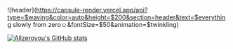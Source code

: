 ![header](https://capsule-render.vercel.app/api?type=$waving&color=auto&height=$200&section=header&text=$everything slowly from zero☺︎&fontSize=$50&animation=$twinkling)

[![Allzeroyou's GitHub stats](https://github-readme-stats.vercel.app/api?username=allzeroyou)](https://github.com/allzeroyou/github-readme-stats)
